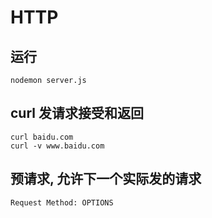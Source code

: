 # HTTP

## 运行

```console
nodemon server.js
```

## curl 发请求接受和返回

```console
curl baidu.com
curl -v www.baidu.com
```

## 预请求, 允许下一个实际发的请求

```browser
Request Method: OPTIONS
```